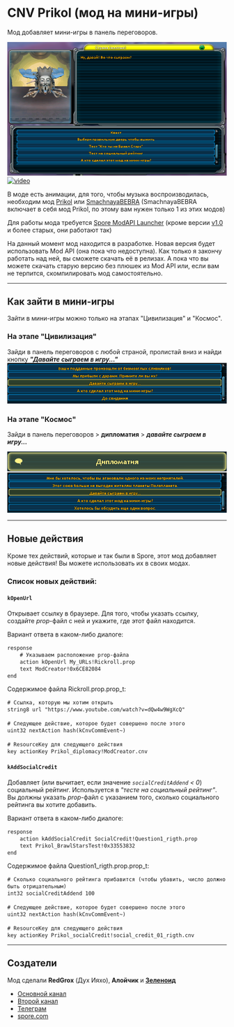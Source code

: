 # CNV Prikol (мод на мини-игры)

Мод добавляет мини-игры в панель переговоров.

![CNV_Prikol](CNV_Prikol.png "Главное меню мода")
[![video](https://i.ytimg.com/vi/RqXKcPD1Qsc/hqdefault.jpg?sqp=-oaymwEcCPYBEIoBSFXyq4qpAw4IARUAAIhCGAFwAcABBg==&rs=AOn4CLDag9FJ2hAImwiv9Pp3cM9tXxCNfQ "Видео")](https://www.youtube.com/watch?v=RqXKcPD1Qsc)

В моде есть анимации, для того, чтобы музыка воспроизводилась, необходим мод [Prikol](https://www.youtube.com/watch?v=O9_V5AUnSss) или [SmachnayaBEBRA](https://www.youtube.com/watch?v=LRsF8qaEPvQ) (SmachnayaBEBRA включает в себя мод Prikol, по этому вам нужен только 1 из этих модов)

Для работы мода требуется [Spore ModAPI Launcher](https://davoonline.com/sporemodder/rob55rod/ModAPI/Public/) (кроме версии [v1.0](https://github.com/RedGrox2013/CNV-Prikol/releases/tag/v1.0) и более старых, они работают так)

На данный момент мод находится в разработке. Новая версия будет использовать Mod API (она пока что недоступна). Как только я закончу работать над ней, вы сможете скачать её в релизах. А пока что вы можете скачать старую версию без плюшек из Mod API или, если вам не терпится, скомпилировать мод самостоятельно.

___

## Как зайти в мини-игры

Зайти в мини-игры можно только на этапах "Цивилизация" и "Космос".

### На этапе "Цивилизация"

Зайди в панель переговоров с любой страной, пролистай вниз и найди кнопку ***"Давайте сыграем в игру..."***
![Civilization](Civilization.png)

### На этапе "Космос"

Зайди в панель переговоров > **дипломатия** > ***давайте сыграем в игру...***

![Space1](Space1.png)
![Space2](Space2.png)

___

## Новые действия

Кроме тех действий, которые и так были в Spore, этот мод добавляет новые действия! Вы можете использовать их в своих модах.

### Список новых действий:

#### `kOpenUrl`

Открывает ссылку в браузере. Для того, чтобы указать ссылку, создайте *prop*-файл с ней и укажите, где этот файл находится.

Вариант ответа в каком-либо диалоге:
```
response
	# Указываем расположение prop-файла
	action kOpenUrl My_URLs!Rickroll.prop
	text ModCreator!0x6CE82084
end
```
Содержимое файла Rickroll.prop.prop_t:
```
# Ссылка, которую мы хотим открыть
string8 url "https://www.youtube.com/watch?v=dQw4w9WgXcQ"

# Следующее действие, которое будет совершено после этого
uint32 nextAction hash(kCnvCommEvent~)

# ResourceKey для следующего действия
key actionKey Prikol_diplomacy!ModCreator.cnv
```

#### `kAddSocialCredit`

Добавляет (или вычитает, если значение *`socialCreditAddend` < 0*) социальный рейтинг. Используется в *"тесте на социальный рейтинг"*. Вы должны указать *prop*-файл с указанием того, сколько социального рейтинга вы хотите добавить.

Вариант ответа в каком-либо диалоге:
```
response
	action kAddSocialCredit SocialCredit!Question1_rigth.prop
	text Prikol_BrawlStarsTest!0x33553832
end
```
Содержимое файла Question1_rigth.prop.prop_t:
```
# Сколько социального рейтинга прибавится (чтобы убавить, число должно быть отрицательным)
int32 socialCreditAddend 100

# Следующее действие, которое будет совершено после этого
uint32 nextAction hash(kCnvCommEvent~)

# ResourceKey для следующего действия
key actionKey Prikol_socialCredit!social_credit_01_rigth.cnv

```

___

## Создатели

Мод сделали **RedGrox** (Дух Ияхо), **Алойчик** и [**Зеленоид**](https://www.youtube.com/channel/UCbJcB6MJciYAmjKKHpkgydA)

* [Основной канал](https://www.youtube.com/c/ДухИяхо)
* [Второй канал](https://www.youtube.com/c/КрутойДухИяхо2013)
* [Телеграм](https://t.me/SporeRedGroxMods)
* [spore.com](http://www.spore.com/view/myspore/RedGrox)
